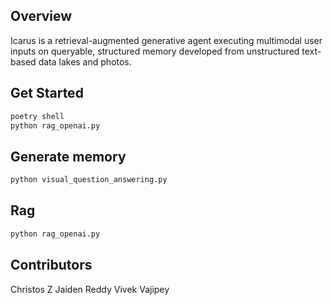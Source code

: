## Overview
Icarus is a retrieval-augmented generative agent executing multimodal user inputs on queryable, structured memory developed from unstructured text-based data lakes and photos.

## Get Started
```bash
poetry shell
python rag_openai.py
```

## Generate memory
```python
python visual_question_answering.py
```

## Rag
```python
python rag_openai.py
```

## Contributors
Christos Z
Jaiden Reddy
Vivek Vajipey